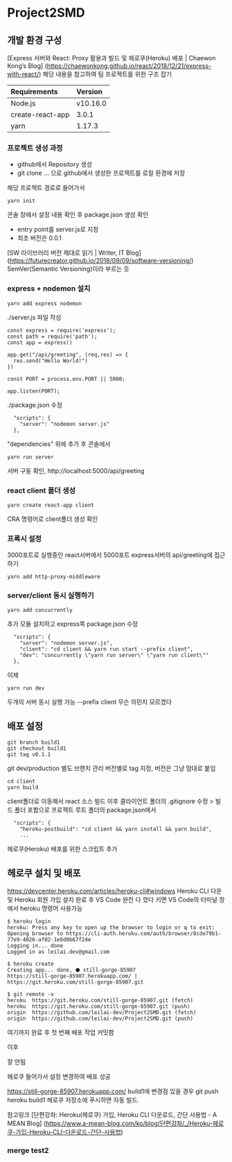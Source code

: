 # Project2SMD

## 개발 환경 구성
[Express 서버와 React: Proxy 활용과 빌드 및 헤로쿠(Heroku) 배포 | Chaewon Kong’s Blog] (https://chaewonkong.github.io/react/2018/12/21/express-with-react/)
해당 내용을 참고하여 팀 프로젝트를 위한 구조 잡기

|Requirements | Version|
|:---|:---|
|Node.js | v10.16.0|
|create-react-app|3.0.1|
|yarn|1.17.3|

### 프로젝트 생성 과정
- github에서 Repository 생성
- git clone ... 으로 github에서 생성한 프로젝트를 로컬 환경에 저장

해당 프로젝트 경로로 들어가서
```
yarn init
```

콘솔 창에서 설정 내용 확인 후 package.json 생성 확인
- entry point를 server.js로 지정
- 최초 버전은 0.0.1

[SW 라이브러리 버전 제대로 읽기 | Writer, IT Blog] (https://futurecreator.github.io/2018/09/09/software-versioning/)
SemVer(Semantic Versioning)이라 부르는 듯

### express + nodemon 설치
```
yarn add express nodemon
```

./server.js 파일 작성
```
const express = require('express');
const path = require('path');
const app = express()

app.get("/api/greeting", (req,res) => {
  res.send("Hello World!")
})

const PORT = process.env.PORT || 5000;

app.listen(PORT);
```

./package.json 수정
```
  "scripts": {
    "server": "nodemon server.js"
  },
```
"dependencies" 위에 추가 후 콘솔에서
```
yarn run server
```
서버 구동 확인, http://localhost:5000/api/greeting

### react client 폴더 생성
```
yarn create react-app client
```
CRA 명령어로 client폴더 생성 확인

### 프록시 설정
3000포트로 실행중인 react서버에서 5000포트 express서버의 api/greeting에 접근하기
```
yarn add http-proxy-middleware
```

### server/client 동시 실행하기
```
yarn add concurrently
```
추가 모듈 설치하고
express쪽 package.json 수정

```
  "scripts": {
    "server": "nodemon server.js",
    "client": "cd client && yarn run start --prefix client",
    "dev": "concurrently \"yarn run server\" \"yarn run client\""
  },
```

이제 
```
yarn run dev
```
두개의 서버 동시 실행 가능
--prefix client 무슨 의민지 모르겠다

## 배포 설정
```
git branch build1
git checkout build1
git tag v0.1.1
```
git dev/production 별도 브랜치 관리
버전별로 tag 지정, 버전은 그냥 맘대로 붙임

```
cd client
yarn build
```
client폴더로 이동해서 react 소스 빌드
이후 클라이언트 폴더의 .gitignore 수정 > 빌드 폴더 포함으로
프로젝트 루트 폴더의 package.json에서 
```
  "scripts": {
    "heroku-postbuild": "cd client && yarn install && yarn build",
    ...
```
헤로쿠(Heroku) 배포를 위한 스크립트 추가


## 헤로쿠 설치 및 배포
https://devcenter.heroku.com/articles/heroku-cli#windows
Heroku CLI 다운 및 Heroku 회원 가입
설치 완료 후
VS Code 완전 다 껐다 키면 VS Code의 터미널 창에서 heroku 명령어 사용가능
```
$ heroku login
heroku: Press any key to open up the browser to login or q to exit: 
Opening browser to https://cli-auth.heroku.com/auth/browser/8cde79b1-77e9-4026-af02-1e6d0b67f24e
Logging in... done
Logged in as leilai.dev@gmail.com
```

```
$ heroku create
Creating app... done, ⬢ still-gorge-85907
https://still-gorge-85907.herokuapp.com/ | https://git.heroku.com/still-gorge-85907.git
```

```
$ git remote -v
heroku  https://git.heroku.com/still-gorge-85907.git (fetch)
heroku  https://git.heroku.com/still-gorge-85907.git (push)
origin  https://github.com/leilai-dev/Project2SMD.git (fetch)
origin  https://github.com/leilai-dev/Project2SMD.git (push)
```

여기까지 완료 후 첫 번째 배포 작업 커밋함

이후 

잘 안됨

헤로쿠 들어가서 설정 변경하여 배포 성공

https://still-gorge-85907.herokuapp.com/
build1에 변경점 있을 경우
git push heroku build1
헤로쿠 저장소에 푸시하면 자동 빌드.

참고링크
[단편강좌: Heroku(헤로쿠) 가입, Heroku CLI 다운로드, 간단 사용법 - A MEAN Blog] (https://www.a-mean-blog.com/ko/blog/단편강좌/_/Heroku-헤로쿠-가입-Heroku-CLI-다운로드-간단-사용법)

### merge test2
